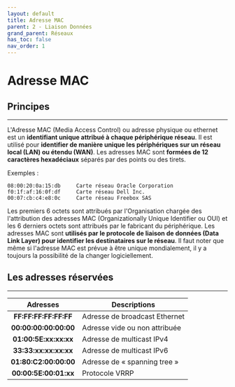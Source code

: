```yaml
---
layout: default
title: Adresse MAC
parent: 2 - Liaison Données
grand_parent: Réseaux
has_toc: false
nav_order: 1
---
```


# Adresse MAC

## Principes

---

L'Adresse MAC (Media Access Control) ou adresse physique ou ethernet est un **identifiant unique attribué à chaque périphérique réseau**. Il est utilisé pour **identifier de manière unique les périphériques sur un réseau local (LAN) ou étendu (WAN)**. Les adresses MAC sont **formées de 12 caractères hexadéciaux** séparés par des points ou des tirets.

Exemples :

```plaintext
08:00:20:0a:15:db     Carte réseau Oracle Corporation
f0:1f:af:16:0f:df     Carte réseau Dell Inc.
00:07:cb:c4:e8:0c     Carte réseau Freebox SAS
```

Les premiers 6 octets sont attribués par l'Organisation chargée des l'attribution des adresses MAC (Organizationally Unique Identifier ou OUI) et les 6 derniers octets sont attribués par le fabricant du périphérique. Les adresses MAC sont **utilisés par le protocole de liaison de données (Data Link Layer) pour identifier les destinataires sur le réseau**. Il faut noter que même si l'adresse MAC est prévue à être unique mondialement, il y a toujours la possibilité de la changer logiciellement.

## Les adresses réservées

---

|       Adresses        | Descriptions                  |
| :-------------------: | ----------------------------- |
| **FF:FF:FF:FF:FF:FF** | Adresse de broadcast Ethernet |
| **00:00:00:00:00:00** | Adresse vide ou non attribuée |
| **01:00:5E:xx:xx:xx** | Adresse de multicast IPv4     |
| **33:33:xx:xx:xx:xx** | Adresse de multicast IPv6     |
| **01:80:C2:00:00:00** | Adresse de « spanning tree »  |
| **00:00:5E:00:01:xx** | Protocole VRRP                |
